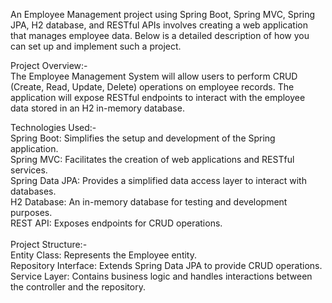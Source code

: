 An Employee Management project using Spring Boot, Spring MVC, Spring JPA, H2 database, and RESTful APIs involves creating a web application that manages employee data. 
Below is a detailed description of how you can set up and implement such a project.

Project Overview:-<br>
The Employee Management System will allow users to perform CRUD (Create, Read, Update, Delete) operations on employee records. 
The application will expose RESTful endpoints to interact with the employee data stored in an H2 in-memory database.

Technologies Used:-<br>
  Spring Boot: Simplifies the setup and development of the Spring application.<br>
  Spring MVC: Facilitates the creation of web applications and RESTful services.<br>
  Spring Data JPA: Provides a simplified data access layer to interact with databases.<br>
  H2 Database: An in-memory database for testing and development purposes.<br>
  REST API: Exposes endpoints for CRUD operations.<br><br>
Project Structure:-<br>
  Entity Class: Represents the Employee entity.<br>
  Repository Interface: Extends Spring Data JPA to provide CRUD operations.<br>
  Service Layer: Contains business logic and handles interactions between the controller and the repository.
